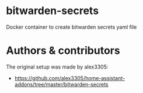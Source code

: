 # bitwarden-secrets
Docker container to create bitwarden secrets yaml file


# Authors & contributors
The original setup was made by alex3305:
- https://github.com/alex3305/home-assistant-addons/tree/master/bitwarden-secrets
